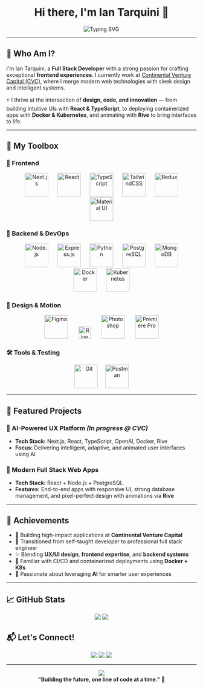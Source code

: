 <h1 align="center">Hi there, I'm Ian Tarquini 👋</h1>

<div align="center">
  <img src="https://readme-typing-svg.herokuapp.com?font=Fira+Code&size=22&duration=3000&pause=1000&color=2E8B57&center=true&vCenter=true&width=700&lines=🚀+Full+Stack+Developer+%7C+Frontend+Specialist;🎯+React+%26+TypeScript+Expert;🎨+UI%2FUX+Designer+%2B+Rive+Animator;🧠+AI-Enthusiast+%7C+Docker+%2B+K8s+Explorer" alt="Typing SVG" />
</div>

---

## 🧠 Who Am I?

I'm Ian Tarquini, a **Full Stack Developer** with a strong passion for crafting exceptional **frontend experiences**. I currently work at [Continental Venture Capital (CVC)](https://www.cvc.com), where I merge modern web technologies with sleek design and intelligent systems.

⚡ I thrive at the intersection of **design, code, and innovation** — from building intuitive UIs with **React & TypeScript**, to deploying containerized apps with **Docker & Kubernetes**, and animating with **Rive** to bring interfaces to life.

---

## 🧰 My Toolbox

### 🚀 Frontend
<p align="center">
  <img src="https://cdn.jsdelivr.net/gh/devicons/devicon/icons/nextjs/nextjs-original.svg" alt="Next.js" width="62" height="62" hspace="10"/>
  <img src="https://cdn.jsdelivr.net/gh/devicons/devicon/icons/react/react-original.svg" alt="React" width="62" height="62" hspace="10"/>
  <img src="https://cdn.jsdelivr.net/gh/devicons/devicon/icons/typescript/typescript-original.svg" alt="TypeScript" width="62" height="62" hspace="10"/>
  <img src="https://cdn.jsdelivr.net/gh/devicons/devicon@latest/icons/tailwindcss/tailwindcss-original.svg" alt="TailwindCSS" width="62" height="62" hspace="10"/>
  <img src="https://cdn.jsdelivr.net/gh/devicons/devicon/icons/redux/redux-original.svg" alt="Redux" width="62" height="62" hspace="10"/>
  <img src="https://cdn.jsdelivr.net/gh/devicons/devicon/icons/materialui/materialui-original.svg" alt="Material UI" width="62" height="62" hspace="10"/>
</p>

### 🧠 Backend & DevOps
<p align="center">
  <img src="https://cdn.jsdelivr.net/gh/devicons/devicon/icons/nodejs/nodejs-original.svg" alt="Node.js" width="62" height="62" hspace="10"/>
  <img src="https://cdn.jsdelivr.net/gh/devicons/devicon/icons/express/express-original.svg" alt="Express.js" width="62" height="62" hspace="10"/>
  <img src="https://cdn.jsdelivr.net/gh/devicons/devicon/icons/python/python-original.svg" alt="Python" width="62" height="62" hspace="10"/>
  <img src="https://cdn.jsdelivr.net/gh/devicons/devicon/icons/postgresql/postgresql-original.svg" alt="PostgreSQL" width="62" height="62" hspace="10"/>
  <img src="https://cdn.jsdelivr.net/gh/devicons/devicon/icons/mongodb/mongodb-original.svg" alt="MongoDB" width="62" height="62" hspace="10"/>
  <img src="https://cdn.jsdelivr.net/gh/devicons/devicon/icons/docker/docker-original.svg" alt="Docker" width="62" height="62" hspace="10"/>
  <img src="https://cdn.jsdelivr.net/gh/devicons/devicon/icons/kubernetes/kubernetes-plain.svg" alt="Kubernetes" width="62" height="62" hspace="10"/>
</p>

### 🎨 Design & Motion
<p align="center">
  <img src="https://cdn.jsdelivr.net/gh/devicons/devicon/icons/figma/figma-original.svg" alt="Figma" width="62" height="62" hspace="12"/>
  <img src="https://cdn.simpleicons.org/rive/white" alt="Rive" width="32" height="32" hspace="12"/>
  <img src="https://cdn.jsdelivr.net/gh/devicons/devicon/icons/photoshop/photoshop-plain.svg" alt="Photoshop" width="62" height="62" hspace="12"/>
  <img src="https://cdn.jsdelivr.net/gh/devicons/devicon/icons/premierepro/premierepro-original.svg" alt="Premiere Pro" width="62" height="62" hspace="12"/>
</p>

### 🛠️ Tools & Testing
<p align="center">
  <img src="https://cdn.jsdelivr.net/gh/devicons/devicon/icons/git/git-original.svg" alt="Git" width="62" height="62" hspace="8"/>
  <img src="https://cdn.jsdelivr.net/gh/devicons/devicon/icons/postman/postman-original.svg" alt="Postman" width="62" height="62" hspace="8"/>
</p>

---

## 🌟 Featured Projects

### 🤖 AI-Powered UX Platform *(In progress @ CVC)*
- **Tech Stack:** Next.js, React, TypeScript, OpenAI, Docker, Rive
- **Focus:** Delivering intelligent, adaptive, and animated user interfaces using AI

### 🎨 Modern Full Stack Web Apps
- **Tech Stack:** React + Node.js + PostgreSQL
- **Features:** End-to-end apps with responsive UI, strong database management, and pixel-perfect design with animations via **Rive**

---

## 🏅 Achievements

- 💼 Building high-impact applications at **Continental Venture Capital**
- 🔄 Transitioned from self-taught developer to professional full stack engineer
- ✨ Blending **UX/UI design**, **frontend expertise**, and **backend systems**
- 🚢 Familiar with CI/CD and containerized deployments using **Docker + K8s**
- 🧠 Passionate about leveraging **AI** for smarter user experiences

---

## 📈 GitHub Stats

<p align="center">
  <img src="https://github-readme-stats.vercel.app/api?username=iantarquini&show_icons=true&theme=tokyonight&hide_border=true" />
  <img src="https://github-readme-streak-stats.herokuapp.com/?user=iantarquini&theme=tokyonight&hide_border=true" />
</p>

## 📬 Let's Connect!

<div align="center">
  <a href="https://www.linkedin.com/in/ian-tarquini-b83b72247/"><img src="https://img.shields.io/badge/LinkedIn-0077B5?style=for-the-badge&logo=linkedin&logoColor=white" /></a>
  <a href="mailto:iantarquini4@gmail.com"><img src="https://img.shields.io/badge/Gmail-D14836?style=for-the-badge&logo=gmail&logoColor=white" /></a>
  <a href="tel:+542615043000"><img src="https://img.shields.io/badge/WhatsApp-25D366?style=for-the-badge&logo=whatsapp&logoColor=white" /></a>
</div>

---

<div align="center">
  <img src="https://komarev.com/ghpvc/?username=iantarquini&label=Profile%20views&color=0e75b6&style=flat" />
  <br/>
  <b>"Building the future, one line of code at a time."</b> 🚀
</div>
